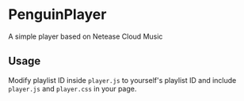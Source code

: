 # PenguinPlayer
A simple player based on Netease Cloud Music

## Usage
Modify playlist ID inside ```player.js``` to yourself's playlist ID and include ```player.js``` and ```player.css``` in your page.
